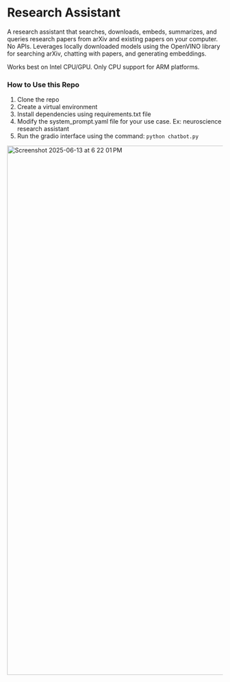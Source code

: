 # Research Assistant

A research assistant that searches, downloads, embeds, summarizes, and queries research papers from arXiv and existing papers on your computer. No APIs. Leverages locally downloaded models using the OpenVINO library for searching arXiv, chatting with papers, and generating embeddings.

Works best on Intel CPU/GPU. Only CPU support for ARM platforms.

### How to Use this Repo

1. Clone the repo
2. Create a virtual environment
3. Install dependencies using requirements.txt file
4. Modify the system_prompt.yaml file for your use case. Ex: neuroscience research assistant
5. Run the gradio interface using the command: `python chatbot.py`

<img width="1233" alt="Screenshot 2025-06-13 at 6 22 01 PM" src="https://github.com/user-attachments/assets/be55b22c-37da-45ff-9ce4-f7bfbbb2bc7f" />
